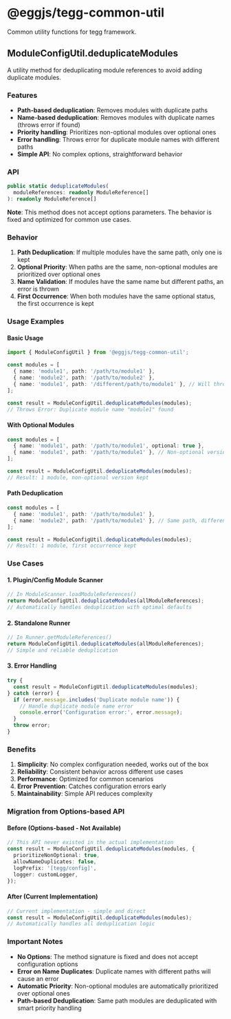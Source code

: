 # @eggjs/tegg-common-util

Common utility functions for tegg framework.

## ModuleConfigUtil.deduplicateModules

A utility method for deduplicating module references to avoid adding duplicate modules.

### Features

- **Path-based deduplication**: Removes modules with duplicate paths
- **Name-based deduplication**: Removes modules with duplicate names (throws error if found)
- **Priority handling**: Prioritizes non-optional modules over optional ones
- **Error handling**: Throws error for duplicate module names with different paths
- **Simple API**: No complex options, straightforward behavior

### API

```typescript
public static deduplicateModules(
  moduleReferences: readonly ModuleReference[]
): readonly ModuleReference[]
```

**Note**: This method does not accept options parameters. The behavior is fixed and optimized for common use cases.

### Behavior

1. **Path Deduplication**: If multiple modules have the same path, only one is kept
2. **Optional Priority**: When paths are the same, non-optional modules are prioritized over optional ones
3. **Name Validation**: If modules have the same name but different paths, an error is thrown
4. **First Occurrence**: When both modules have the same optional status, the first occurrence is kept

### Usage Examples

#### Basic Usage

```typescript
import { ModuleConfigUtil } from '@eggjs/tegg-common-util';

const modules = [
  { name: 'module1', path: '/path/to/module1' },
  { name: 'module2', path: '/path/to/module2' },
  { name: 'module1', path: '/different/path/to/module1' }, // Will throw error
];

const result = ModuleConfigUtil.deduplicateModules(modules);
// Throws Error: Duplicate module name "module1" found
```

#### With Optional Modules

```typescript
const modules = [
  { name: 'module1', path: '/path/to/module1', optional: true },
  { name: 'module1', path: '/path/to/module1' }, // Non-optional version
];

const result = ModuleConfigUtil.deduplicateModules(modules);
// Result: 1 module, non-optional version kept
```

#### Path Deduplication

```typescript
const modules = [
  { name: 'module1', path: '/path/to/module1' },
  { name: 'module2', path: '/path/to/module1' }, // Same path, different name
];

const result = ModuleConfigUtil.deduplicateModules(modules);
// Result: 1 module, first occurrence kept
```

### Use Cases

#### 1. Plugin/Config Module Scanner

```typescript
// In ModuleScanner.loadModuleReferences()
return ModuleConfigUtil.deduplicateModules(allModuleReferences);
// Automatically handles deduplication with optimal defaults
```

#### 2. Standalone Runner

```typescript
// In Runner.getModuleReferences()
return ModuleConfigUtil.deduplicateModules(allModuleReferences);
// Simple and reliable deduplication
```

#### 3. Error Handling

```typescript
try {
  const result = ModuleConfigUtil.deduplicateModules(modules);
} catch (error) {
  if (error.message.includes('Duplicate module name')) {
    // Handle duplicate module name error
    console.error('Configuration error:', error.message);
  }
  throw error;
}
```

### Benefits

1. **Simplicity**: No complex configuration needed, works out of the box
2. **Reliability**: Consistent behavior across different use cases
3. **Performance**: Optimized for common scenarios
4. **Error Prevention**: Catches configuration errors early
5. **Maintainability**: Simple API reduces complexity

### Migration from Options-based API

#### Before (Options-based - Not Available)
```typescript
// This API never existed in the actual implementation
const result = ModuleConfigUtil.deduplicateModules(modules, {
  prioritizeNonOptional: true,
  allowNameDuplicates: false,
  logPrefix: '[tegg/config]',
  logger: customLogger,
});
```

#### After (Current Implementation)
```typescript
// Current implementation - simple and direct
const result = ModuleConfigUtil.deduplicateModules(modules);
// Automatically handles all deduplication logic
```

### Important Notes

- **No Options**: The method signature is fixed and does not accept configuration options
- **Error on Name Duplicates**: Duplicate names with different paths will cause an error
- **Automatic Priority**: Non-optional modules are automatically prioritized over optional ones
- **Path-based Deduplication**: Same path modules are deduplicated with smart priority handling
